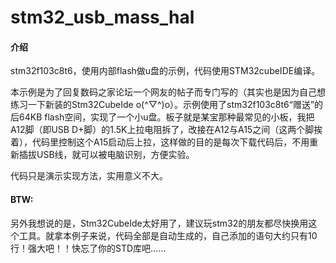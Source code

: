 # stm32_usb_mass_hal

#### 介绍

stm32f103c8t6，使用内部flash做u盘的示例，代码使用STM32cubeIDE编译。

本示例是为了回复数码之家论坛一个网友的帖子而专门写的（其实也是因为自己想练习一下新装的Stm32CubeIde o(^▽^)o）。示例使用了stm32f103c8t6“赠送”的后64KB flash空间，实现了一个小u盘。板子就是某宝那种最常见的小板，我把A12脚（即USB D+脚）的1.5K上拉电阻拆了，改接在A12与A15之间（这两个脚挨着），代码里控制这个A15启动后上拉，这样做的目的是每次下载代码后，不用重新插拔USB线，就可以被电脑识别，方便实验。

代码只是演示实现方法，实用意义不大。

#### BTW:
另外我想说的是，Stm32CubeIde太好用了，建议玩stm32的朋友都尽快换用这个工具。就拿本例子来说，代码全部是自动生成的，自己添加的语句大约只有10行！强大吧！！快忘了你的STD库吧……